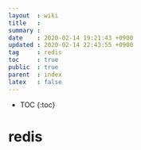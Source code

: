 ```yaml
---
layout  : wiki
title   : 
summary : 
date    : 2020-02-14 19:21:43 +0900
updated : 2020-02-14 22:43:55 +0900
tag     : redis
toc     : true
public  : true
parent  : index
latex   : false
---
```

* TOC
{:toc}

# redis



